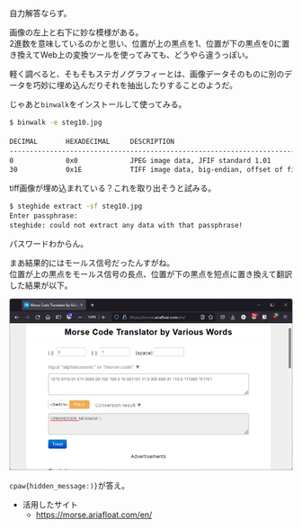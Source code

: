 自力解答ならず。  

画像の左上と右下に妙な模様がある。  
2進数を意味しているのかと思い、位置が上の黒点を1、位置が下の黒点を0に置き換えてWeb上の変換ツールを使ってみても、どうやら違うっぽい。  

軽く調べると、そもそもステガノグラフィーとは、画像データそのものに別のデータを巧妙に埋め込んだりそれを抽出したりすることのようだ。  

じゃあと``binwalk``をインストールして使ってみる。  

```bash
$ binwalk -e steg10.jpg

DECIMAL       HEXADECIMAL     DESCRIPTION
--------------------------------------------------------------------------------
0             0x0             JPEG image data, JFIF standard 1.01
30            0x1E            TIFF image data, big-endian, offset of first image directory: 8
```

tiff画像が埋め込まれている？これを取り出そうと試みる。  

```bash
$ steghide extract -sf steg10.jpg
Enter passphrase:
steghide: could not extract any data with that passphrase!
```

パスワードわからん。  

まあ結果的にはモールス信号だったんすがね。  
位置が上の黒点をモールス信号の長点、位置が下の黒点を短点に置き換えて翻訳した結果が以下。  

![a](./a.png)

``cpaw{hidden_message:)}``が答え。  

- 活用したサイト
  - https://morse.ariafloat.com/en/
